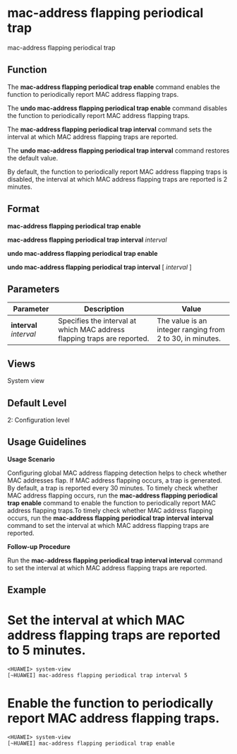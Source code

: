 mac-address flapping periodical trap
====================================

mac-address flapping periodical trap

Function
--------



The **mac-address flapping periodical trap enable** command enables the function to periodically report MAC address flapping traps.

The **undo mac-address flapping periodical trap enable** command disables the function to periodically report MAC address flapping traps.

The **mac-address flapping periodical trap interval** command sets the interval at which MAC address flapping traps are reported.

The **undo mac-address flapping periodical trap interval** command restores the default value.



By default, the function to periodically report MAC address flapping traps is disabled, the interval at which MAC address flapping traps are reported is 2 minutes.


Format
------

**mac-address flapping periodical trap enable**

**mac-address flapping periodical trap interval** *interval*

**undo mac-address flapping periodical trap enable**

**undo mac-address flapping periodical trap interval** [ *interval* ]


Parameters
----------

| Parameter | Description | Value |
| --- | --- | --- |
| **interval** *interval* | Specifies the interval at which MAC address flapping traps are reported. | The value is an integer ranging from 2 to 30, in minutes. |



Views
-----

System view


Default Level
-------------

2: Configuration level


Usage Guidelines
----------------

**Usage Scenario**



Configuring global MAC address flapping detection helps to check whether MAC addresses flap. If MAC address flapping occurs, a trap is generated. By default, a trap is reported every 30 minutes. To timely check whether MAC address flapping occurs, run the **mac-address flapping periodical trap enable** command to enable the function to periodically report MAC address flapping traps.To timely check whether MAC address flapping occurs, run the **mac-address flapping periodical trap interval interval** command to set the interval at which MAC address flapping traps are reported.



**Follow-up Procedure**



Run the **mac-address flapping periodical trap interval interval** command to set the interval at which MAC address flapping traps are reported.




Example
-------

# Set the interval at which MAC address flapping traps are reported to 5 minutes.
```
<HUAWEI> system-view
[~HUAWEI] mac-address flapping periodical trap interval 5

```

# Enable the function to periodically report MAC address flapping traps.
```
<HUAWEI> system-view
[~HUAWEI] mac-address flapping periodical trap enable

```